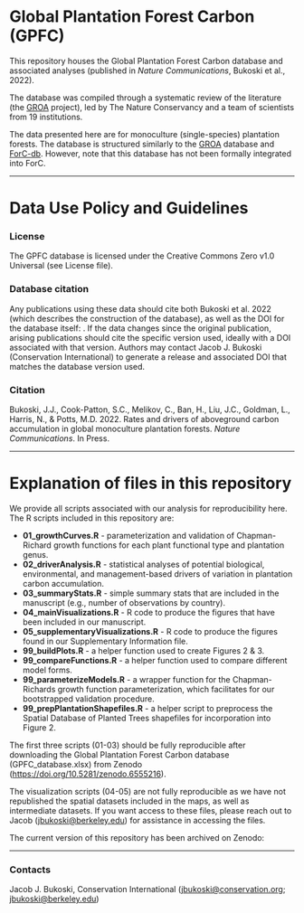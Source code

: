 # Global Plantation Forest Carbon (GPFC)

This repository houses the Global Plantation Forest Carbon database and associated analyses (published in _Nature Communications_, Bukoski et al., 2022).

The database was compiled through a systematic review of the literature (the [GROA](https://github.com/forc-db/GROA) project), led by The Nature Conservancy and a team of scientists from 19 institutions. 

The data presented here are for monoculture (single-species) plantation forests. The database is structured similarly to the [GROA](https://github.com/forc-db/GROA) database and [ForC-db](https://github.com/forc-db). However, note that this database has not been formally integrated into ForC.

---

# Data Use Policy and Guidelines

### License

The GPFC database is licensed under the Creative Commons Zero v1.0 Universal (see License file).

### Database citation

Any publications using these data should cite both Bukoski et al. 2022 (which describes the construction of the database), as well as the DOI for the database itself: . If the data changes since the original publication, arising publications should cite the specific version used, ideally with a DOI associated with that version. Authors may contact Jacob J. Bukoski (Conservation International) to generate a release and associated DOI that matches the database version used.

### Citation

Bukoski, J.J., Cook-Patton, S.C., Melikov, C., Ban, H., Liu, J.C., Goldman, L., Harris, N., & Potts, M.D. 2022. Rates and drivers of aboveground carbon accumulation in global monoculture plantation forests. _Nature Communications_. In Press.

---

# Explanation of files in this repository

We provide all scripts associated with our analysis for reproducibility here. The R scripts included in this repository are:

- **01_growthCurves.R** - parameterization and validation of Chapman-Richard growth functions for each plant functional type and plantation genus.
- **02_driverAnalysis.R** - statistical analyses of potential biological, environmental, and management-based drivers of variation in plantation carbon accumulation.
- **03_summaryStats.R** - simple summary stats that are included in the manuscript (e.g., number of observations by country).
- **04_mainVisualizations.R** - R code to produce the figures that have been included in our manuscript.
- **05_supplementaryVisualizations.R** - R code to produce the figures found in our Supplementary Information file.
- **99_buildPlots.R** - a helper function used to create Figures 2 & 3.
- **99_compareFunctions.R** - a helper function used to compare different model forms.
- **99_parameterizeModels.R** - a wrapper function for the Chapman-Richards growth function parameterization, which facilitates for our bootstrapped validation procedure.
- **99_prepPlantationShapefiles.R** - a helper script to preprocess the Spatial Database of Planted Trees shapefiles for incorporation into Figure 2.

The first three scripts (01-03) should be fully reproducible after downloading the Global Plantation Forest Carbon database (GPFC_database.xlsx) from Zenodo (https://doi.org/10.5281/zenodo.6555216).

The visualization scripts (04-05) are not fully reproducible as we have not republished the spatial datasets included in the maps, as well as intermediate datasets. If you want access to these files, please reach out to Jacob (jbukoski@berkeley.edu) for assistance in accessing the files.

The current version of this repository has been archived on Zenodo: 

---

### Contacts

Jacob J. Bukoski, Conservation International (jbukoski@conservation.org; jbukoski@berkeley.edu)


